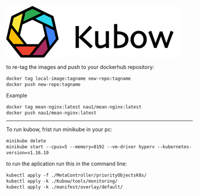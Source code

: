 ![](documents/Kubow/kubow-logo-right.png)

to re-tag the images and push to your dockerhub repository:

```
docker tag local-image:tagname new-repo:tagname
docker push new-repo:tagname
```

Example

```
docker tag mean-nginx:latest nau1/mean-nginx:latest
docker push nau1/mean-nginx:latest
```

---

To run kubow, frist run minikube in your pc:

```
minikube delete
minikube start --cpus=5 --memory=8192 --vm-driver hyperv --kubernetes-version=v1.16.10
```

to run the aplication run this in the command line:

```
kubectl apply -f ./MetaController/priorityObjectsK8s/
kubectl apply -k ./Kubow/tools/monitoring/
kubectl apply -k ./manifest/overlay/default/
```
